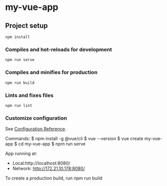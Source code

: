 # my-vue-app

## Project setup
```
npm install
```

### Compiles and hot-reloads for development
```
npm run serve
```

### Compiles and minifies for production
```
npm run build
```

### Lints and fixes files
```
npm run lint
```

### Customize configuration
See [Configuration Reference](https://cli.vuejs.org/config/).

Commands:
$ npm install -g @vue/cli
$ vue --version
$ vue create my-vue-app
$ cd my-vue-app
$ npm run serve

App running at:
- Local:http://localhost:8080/
- Network: http://172.21.10.178:8080/

To create a production build, run npm run build


